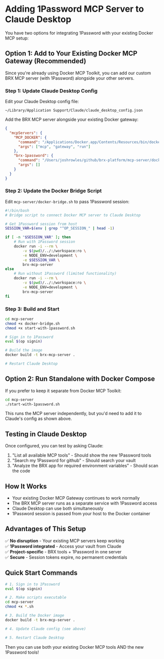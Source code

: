 # Adding 1Password MCP Server to Claude Desktop

You have two options for integrating 1Password with your existing Docker MCP setup:

## Option 1: Add to Your Existing Docker MCP Gateway (Recommended)

Since you're already using Docker MCP Toolkit, you can add our custom BRX MCP server (with 1Password) alongside your other servers.

### Step 1: Update Claude Desktop Config

Edit your Claude Desktop config file:
```
~/Library/Application Support/Claude/claude_desktop_config.json
```

Add the BRX MCP server alongside your existing Docker gateway:

```json
{
  "mcpServers": {
    "MCP_DOCKER": {
      "command": "/Applications/Docker.app/Contents/Resources/bin/docker",
      "args": ["mcp", "gateway", "run"]
    },
    "brx-1password": {
      "command": "/Users/joshrowles/github/brx-platform/mcp-server/docker-bridge.sh",
      "args": []
    }
  }
}
```

### Step 2: Update the Docker Bridge Script

Edit `mcp-server/docker-bridge.sh` to pass 1Password session:

```bash
#!/bin/bash
# Bridge script to connect Docker MCP server to Claude Desktop

# Get 1Password session from host
SESSION_VAR=$(env | grep "^OP_SESSION_" | head -1)

if [ -n "$SESSION_VAR" ]; then
    # Run with 1Password session
    docker run -i --rm \
        -v $(pwd)/../:/workspace:ro \
        -e NODE_ENV=development \
        -e $SESSION_VAR \
        brx-mcp-server
else
    # Run without 1Password (limited functionality)
    docker run -i --rm \
        -v $(pwd)/../:/workspace:ro \
        -e NODE_ENV=development \
        brx-mcp-server
fi
```

### Step 3: Build and Start

```bash
cd mcp-server
chmod +x docker-bridge.sh
chmod +x start-with-1password.sh

# Sign in to 1Password
eval $(op signin)

# Build the image
docker build -t brx-mcp-server .

# Restart Claude Desktop
```

## Option 2: Run Standalone with Docker Compose

If you prefer to keep it separate from Docker MCP Toolkit:

```bash
cd mcp-server
./start-with-1password.sh
```

This runs the MCP server independently, but you'd need to add it to Claude's config as shown above.

## Testing in Claude Desktop

Once configured, you can test by asking Claude:

1. "List all available MCP tools" - Should show the new 1Password tools
2. "Search my 1Password for github" - Should search your vault
3. "Analyze the BRX app for required environment variables" - Should scan the code

## How It Works

- Your existing Docker MCP Gateway continues to work normally
- The BRX MCP server runs as a separate service with 1Password access
- Claude Desktop can use both simultaneously
- 1Password session is passed from your host to the Docker container

## Advantages of This Setup

✅ **No disruption** - Your existing MCP servers keep working  
✅ **1Password integrated** - Access your vault from Claude  
✅ **Project-specific** - BRX tools + 1Password in one server  
✅ **Secure** - Session tokens expire, no permanent credentials  

## Quick Start Commands

```bash
# 1. Sign in to 1Password
eval $(op signin)

# 2. Make scripts executable
cd mcp-server
chmod +x *.sh

# 3. Build the Docker image
docker build -t brx-mcp-server .

# 4. Update Claude config (see above)

# 5. Restart Claude Desktop
```

Then you can use both your existing Docker MCP tools AND the new 1Password tools!